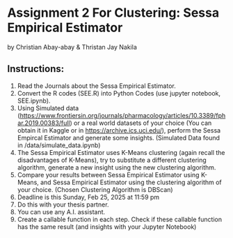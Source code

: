 # Assignment 2 For Clustering: Sessa Empirical Estimator

by Christian Abay-abay & Thristan Jay Nakila

## Instructions:

1. Read the Journals about the Sessa Empirical Estimator.
2. Convert the R codes (SEE.R) into Python Codes (use jupyter notebook, SEE.ipynb).
3. Using Simulated data (https://www.frontiersin.org/journals/pharmacology/articles/10.3389/fphar.2019.00383/full) or a real world datasets of your choice (You can obtain it in Kaggle or in https://archive.ics.uci.edu/), perform the Sessa Empircal Estimator and generate some insights. (Simulated Data found in /data/simulate_data.ipynb)
4. The Sessa Empirical Estimator uses K-Means clustering (again recall the disadvantages of K-Means), try to substitute a different clustering algorithm, generate a new insight using the new clustering algorithm.
5. Compare your results between Sessa Empirical Estimator using K-Means, and Sessa Empirical Estimator using the clustering algorithm of your choice. (Chosen Clustering Algorithm is DBScan)
6. Deadline is this Sunday, Feb 25, 2025 at 11:59 pm
7. Do this with your thesis partner.
8. You can use any A.I. assistant.
9. Create a callable function in each step. Check if these callable function has the same result (and insights with your Jupyter Notebook)
